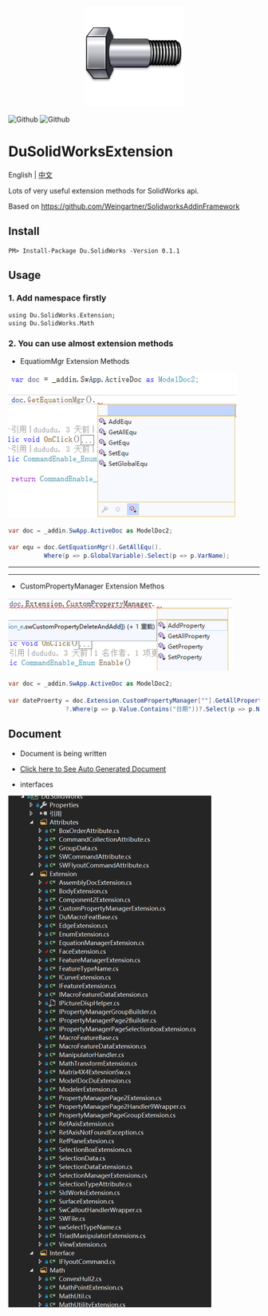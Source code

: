 
<div align=center><img src="resources/toolbox.png" width="200"/></div>

![Github](https://img.shields.io/badge/Github-build-yellowgreen.svg?style=flat-square)
![Github](https://img.shields.io/badge/Nuget-v0.1,1-yellowgreen.svg?style=flat-square)

# DuSolidWorksExtension

English | [中文](https://github.com/weianweigan/DuSolidWorksExtension/blob/master/README.cn.md)

Lots of very useful extension methods for SolidWorks api.

Based on https://github.com/Weingartner/SolidworksAddinFramework


## Install

```
PM> Install-Package Du.SolidWorks -Version 0.1.1
```

## Usage

### 1. Add namespace firstly

```
using Du.SolidWorks.Extension;
using Du.SolidWorks.Math
```

### 2. You can use almost extension methods 

* EquatiomMgr Extension Methods

 ![](resources/equExtension.png)


```csharp
var doc = _addin.SwApp.ActiveDoc as ModelDoc2;

var equ = doc.GetEquationMgr().GetAllEqu().
          Where(p => p.GlobalVariable).Select(p => p.VarName);
```

----------------------------------------------------------------------------
----------------------------------------------------------------------------

* CustomPropertyManager Extension Methos 

![](resources/cusExtension.png)

```csharp
var doc = _addin.SwApp.ActiveDoc as ModelDoc2;

var dateProerty = doc.Extension.CustomPropertyManager[""].GetAllProperty()
                ?.Where(p => p.Value.Contains("日期"))?.Select(p => p.Name);
```

## Document 

* Document is being written

* [Click here to See Auto Generated Document](https://github.com/weianweigan/DuSolidWorksExtension/blob/master/src/Du.SolidWorks.Doc/Help/index.html)

* interfaces 

![](resources\tree.png)
